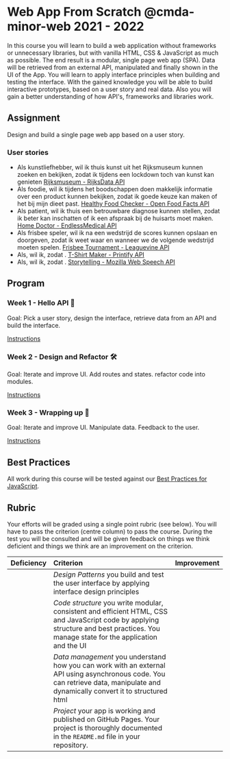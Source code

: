 # Web App From Scratch @cmda-minor-web 2021 - 2022

In this course you will learn to build a web application without frameworks or unnecessary libraries, but with vanilla HTML, CSS & JavaScript as much as possible. The end result is a modular, single page web app (SPA). Data will be retrieved from an external API, manipulated and finally shown in the UI of the App. You will learn to apply interface principles when building and testing the interface. With the gained knowledge you will be able to build interactive prototypes, based on a user story and real data. Also you will gain a better understanding of how API's, frameworks and libraries work.

## Assignment

Design and build a single page web app based on a user story.

### User stories

- Als kunstliefhebber, 
wil ik thuis kunst uit het Rijksmuseum kunnen zoeken en bekijken, 
zodat ik tijdens een lockdown toch van kunst kan genieten
[Rijksmuseum - RijksData API](https://github.com/cmda-minor-web/web-app-from-scratch-2122/blob/main/course/rijksmuseum.md)
- Als foodie, 
wil ik tijdens het boodschappen doen makkelijk informatie over een product kunnen bekijken, 
zodat ik goede keuze kan maken of het bij mijn dieet past. 
[Healthy Food Checker - Open Food Facts API](https://github.com/cmda-minor-web/web-app-from-scratch-2122/blob/main/course/healthy-food-checker.md)
- Als patient, 
wil ik thuis een betrouwbare diagnose kunnen stellen, 
zodat ik beter kan inschatten of ik een afspraak bij de huisarts moet maken. 
[Home Doctor - EndlessMedical API](https://github.com/cmda-minor-web/web-app-from-scratch-2122/blob/main/course/home-doctor.md)
- Als frisbee speler, 
wil ik na een wedstrijd de scores kunnen opslaan en doorgeven, 
zodat ik weet waar en wanneer we de volgende wedstrijd moeten spelen. 
[Frisbee Tournament - Leaguevine API](https://github.com/cmda-minor-web/web-app-from-scratch-2122/blob/main/course/frisbee-tournament.md)
- Als, 
wil ik, 
zodat .
[T-Shirt Maker - Printify API](https://github.com/cmda-minor-web/web-app-from-scratch-2122/blob/main/course/t-shirt-maker.md)  
- Als, 
wil ik, 
zodat .
[Storytelling - Mozilla Web Speech API](https://github.com/cmda-minor-web/web-app-from-scratch-2122/blob/main/course/storytelling.md)

## Program

### Week 1 - Hello API 🐒

Goal: Pick a user story, design the interface, retrieve data from an API and build the interface.

[Instructions](https://github.com/cmda-minor-web/web-app-from-scratch-2122/blob/master/course/week-1.md)

### Week 2 - Design and Refactor 🛠

Goal: Iterate and improve UI. Add routes and states. refactor code into modules.

[Instructions](https://github.com/cmda-minor-web/web-app-from-scratch-2122/blob/master/course/week-2.md)

### Week 3 - Wrapping up 🎁

Goal: Iterate and improve UI. Manipulate data. Feedback to the user.

[Instructions](https://github.com/cmda-minor-web/web-app-from-scratch-2122/blob/master/course/week-3.md)

## Best Practices
All work during this course will be tested against our [Best Practices for JavaScript](https://github.com/cmda-minor-web/best-practices/blob/master/javascript.md).

## Rubric
Your efforts will be graded using a single point rubric (see below). You will have to pass the criterion (centre column) to pass the course. During the test you will be consulted and will be given feedback on things we think deficient and things we think are an improvement on the criterion.

| Deficiency | Criterion | Improvement |
|:--|:--|:--|
|  | *Design Patterns* you build and test the user interface by applying interface design principles |  |
|  | *Code structure* you write modular, consistent and efficient HTML, CSS and JavaScript code by applying structure and best practices. You manage state for the application and the UI |  |
|  | *Data management* you understand how you can work with an external API using asynchronous code. You can retrieve data, manipulate and dynamically convert it to structured html |  |
|  | *Project* your app is working and published on GitHub Pages. Your project is thoroughly documented in the `README.md` file in your repository.  |  |

<!-- Add a link to your live demo in Github Pages 🌐-->

<!-- ☝️ replace this description with a description of your own work -->

<!-- replace the code in the /docs folder with your own, so you can showcase your work with GitHub Pages 🌍 -->

<!-- Add a nice poster image here at the end of the week, showing off your shiny frontend 📸 -->

<!-- Maybe a table of contents here? 📚 -->

<!-- How about a section that describes how to install this project? 🤓 -->

<!-- ...but how does one use this project? What are its features 🤔 -->

<!-- What external data source is featured in your project and what are its properties 🌠 -->

<!-- Maybe a checklist of done stuff and stuff still on your wishlist? ✅ -->

<!-- How about a license here? 📜 (or is it a licence?) 🤷 -->
